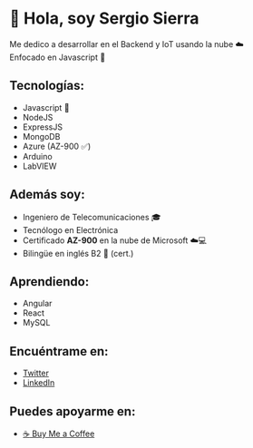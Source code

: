 # 👋 Hola, soy Sergio Sierra  
Me dedico a desarrollar en el Backend y IoT usando la nube ☁️  
Enfocado en Javascript 💛  

## Tecnologías:
- Javascript 💛
- NodeJS
- ExpressJS
- MongoDB
- Azure (AZ-900 :white_check_mark:)
- Arduino
- LabVIEW

## Además soy:  
- Ingeniero de Telecomunicaciones 🎓  
- Tecnólogo en Electrónica  
- Certificado **AZ-900** en la nube de Microsoft ☁️💻  
- Bilingüe en inglés B2 📢 (cert.)

## Aprendiendo:
- Angular
- React
- MySQL

## Encuéntrame en:  
- [Twitter](https://twitter.com/sergio_sierrap)
- [LinkedIn](https://www.linkedin.com/in/sergio-sierrap/)  

## Puedes apoyarme en:
- [:coffee: Buy Me a Coffee](https://www.buymeacoffee.com/sergiosierrap)











<!---
sergio-sierrap/sergio-sierrap is a ✨ special ✨ repository because its `README.md` (this file) appears on your GitHub profile.
You can click the Preview link to take a look at your changes.

- 👋 Hi, I’m @sergio-sierrap
- 👀 I’m interested in ...
- 🌱 I’m currently learning ...
- 💞️ I’m looking to collaborate on ...
- 📫 How to reach me ...

--->
